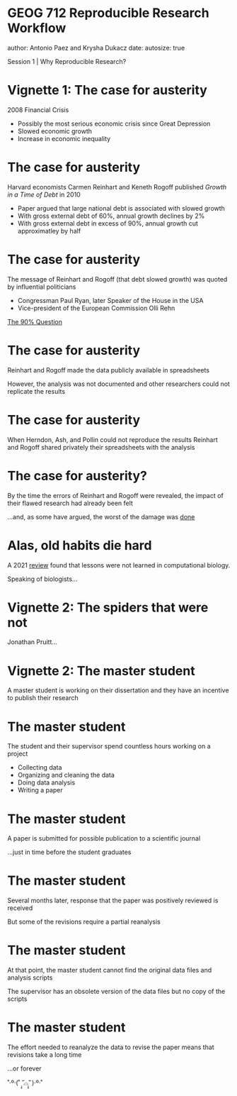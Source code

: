 GEOG 712 Reproducible Research Workflow
========================================================
author: Antonio Paez and Krysha Dukacz
date: 
autosize: true

Session 1 | Why Reproducible Research?

Vignette 1: The case for austerity
========================================================

2008 Financial Crisis

- Possibly the most serious economic crisis since Great Depression
- Slowed economic growth
- Increase in economic inequality

The case for austerity
========================================================

Harvard economists Carmen Reinhart and Keneth Rogoff published _Growth in a Time of Debt_ in 2010

- Paper argued that large national debt is associated with slowed growth
- With gross external debt of 60%, annual growth declines by 2%
- With gross external debt in excess of 90%, annual growth cut approximatley by half

The case for austerity
========================================================

The message of Reinhart and Rogoff (that debt slowed growth) was quoted by influential politicians 

- Congressman Paul Ryan, later Speaker of the House in the USA
- Vice-president of the European Commission Olli Rehn

[The 90% Question](https://www.economist.com/finance-and-economics/2013/04/20/the-90-question)

The case for austerity
========================================================

Reinhart and Rogoff made the data publicly available in spreadsheets

However, the analysis was not documented and other researchers could not replicate the results


The case for austerity
========================================================

When Herndon, Ash, and Pollin could not reproduce the results Reinhart and Rogoff shared privately their spreadsheets with the analysis 


The case for austerity?
========================================================

By the time the errors of Reinhart and Rogoff were revealed, the impact of their flawed research had already been felt

...and, as some have argued, the worst of the damage was [done](https://www.theguardian.com/business/ng-interactive/2015/apr/29/the-austerity-delusion)

Alas, old habits die hard
========================================================

A 2021 [review](https://journals.plos.org/ploscompbiol/article?id=10.1371/journal.pcbi.1008984) found that lessons were not learned in computational biology.

Speaking of biologists...

Vignette 2: The spiders that were not
========================================================

Jonathan Pruitt...

Vignette 2: The master student
========================================================

A master student is working on their dissertation and they have an incentive to publish their research

The master student
========================================================

The student and their supervisor spend countless hours working on a project

- Collecting data
- Organizing and cleaning the data
- Doing data analysis
- Writing a paper

The master student
========================================================

A paper is submitted for possible publication to a scientific journal

...just in time before the student graduates

The master student
========================================================

Several months later, response that the paper was positively reviewed is received

But some of the revisions require a partial reanalysis


The master student
========================================================

At that point, the master student cannot find the original data files and analysis scripts

The supervisor has an obsolete version of the data files but no copy of the scripts


The master student
========================================================

The effort needed to reanalyze the data to revise the paper means that revisions take a long time

...or forever

˚‧º·(˚ ˃̣̣̥᷄⌓˂̣̣̥᷅ )‧º·˚
